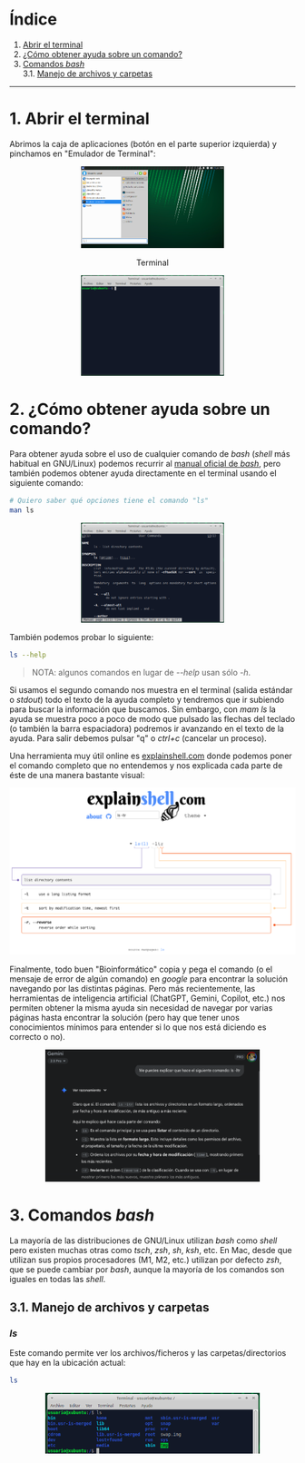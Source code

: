 # Índice

1. [Abrir el terminal](#terminal)
2. [¿Cómo obtener ayuda sobre un comando?](#ayuda)  
3. [Comandos _bash_](#comandos)  
	3.1. [Manejo de archivos y carpetas](#archivos)  

***

# 1. Abrir el terminal <a name="terminal"></a>

Abrimos la caja de aplicaciones (botón en el parte superior izquierda) y pinchamos en "Emulador de Terminal":  
<p align="center" width="100%">
    <img width="50%" src="./images/desktop.png">
</p>

<p align="center">Terminal</p>
<p align="center" width="100%">
    <img width="50%" src="./images/terminal.png">
</p>

# 2. ¿Cómo obtener ayuda sobre un comando?  <a name="ayuda"></a>  

Para obtener ayuda sobre el uso de cualquier comando de _bash_ (_shell_ más habitual en GNU/Linux) podemos recurrir al [manual oficial de _bash_](https://www.gnu.org/software/bash/manual/bash.html), pero también podemos obtener ayuda directamente en el terminal usando el siguiente comando:  

```bash
# Quiero saber qué opciones tiene el comando "ls"
man ls
```

<p align="center" width="100%">
    <img width="50%" src="./images/man_ls.png">
</p>


También podemos probar lo siguiente:
```bash
ls --help
```

> NOTA: algunos comandos en lugar de _--help_ usan sólo _-h_.  

Si usamos el segundo comando nos muestra en el terminal (salida estándar o _stdout_) todo el texto de la ayuda completo y tendremos que ir subiendo para buscar la información que buscamos. Sin embargo, con _mam ls_ la ayuda se muestra poco a poco de modo que pulsado las flechas del teclado (o también la barra espaciadora) podremos ir avanzando en el texto de la ayuda. Para salir debemos pulsar "q" o _ctrl+c_ (cancelar un proceso). 

Una herramienta muy útil online es [explainshell.com](https://explainshell.com/) donde podemos poner el comando completo que no entendemos y nos explicada cada parte de éste de una manera bastante visual:  

<p align="center" width="100%">
    <img width="100%" src="./images/explainshell.png">
</p>


Finalmente, todo buen "Bioinformático" copia y pega el comando (o el mensaje de error de algún comando) en _google_ para encontrar la solución navegando por las distintas páginas. Pero más recientemente, las herramientas de inteligencia artificial (ChatGPT, Gemini, Copilot, etc.) nos permiten obtener la misma ayuda sin necesidad de navegar por varias páginas hasta encontrar la solución (pero hay que tener unos conocimientos mínimos para entender si lo que nos está diciendo es correcto o no).  

<p align="center" width="100%">
    <img width="75%" src="./images/gemini.png">
</p>

# 3. Comandos _bash_ <a name="comandos"><a/>  

La mayoría de las distribuciones de GNU/Linux utilizan _bash_ como _shell_ pero existen muchas otras como _tsch_, _zsh_, _sh_, _ksh_, etc. En Mac, desde que utilizan sus propios procesadores (M1, M2, etc.) utilizan por defecto _zsh_, que se puede cambiar por _bash_, aunque la mayoría de los comandos son iguales en todas las _shell_. 


## 3.1. Manejo de archivos y carpetas <a name="archivos"><a/>  


### _ls_

Este comando permite ver los archivos/ficheros y las carpetas/directorios que hay en la ubicación actual:  

```bash
ls
```
<p align="center" width="100%">
    <img width="75%" src="./images/ls.png">
</p>

<!--
```bash
usuario@xubuntu:/$ ls -la
total 4194404
drwxr-xr-x  23 root root       4096 jul  7 10:32 .
drwxr-xr-x  23 root root       4096 jul  7 10:32 ..
lrwxrwxrwx   1 root root          7 abr 22  2024 bin -> usr/bin
drwxr-xr-x   2 root root       4096 feb 26  2024 bin.usr-is-merged
drwxr-xr-x   4 root root       4096 jul 16 12:42 boot
dr-xr-xr-x   2 root root       4096 feb 15 12:21 cdrom
drwxr-xr-x  18 root root       4120 jul 16 12:42 dev
drwxr-xr-x 142 root root      12288 jul 16 12:42 etc
drwxr-xr-x   3 root root       4096 jul  7 11:10 home
lrwxrwxrwx   1 root root          7 abr 22  2024 lib -> usr/lib
lrwxrwxrwx   1 root root          9 abr 22  2024 lib64 -> usr/lib64
drwxr-xr-x   2 root root       4096 abr  8  2024 lib.usr-is-merged
drwx------   2 root root      16384 jul  7 10:27 lost+found
drwxr-xr-x   2 root root       4096 feb 15 11:53 media
drwxr-xr-x   2 root root       4096 feb 15 11:53 mnt
drwxr-xr-x   2 root root       4096 feb 15 11:53 opt
dr-xr-xr-x 329 root root          0 jul 16 12:39 proc
drwx------   6 root root       4096 jul  7 11:29 root
drwxr-xr-x  37 root root       1040 jul 16 16:19 run
lrwxrwxrwx   1 root root          8 abr 22  2024 sbin -> usr/sbin
drwxr-xr-x   2 root root       4096 mar 31  2024 sbin.usr-is-merged
drwxr-xr-x  13 root root       4096 feb 15 12:05 snap
drwxr-xr-x   2 root root       4096 feb 15 11:53 srv
-rw-------   1 root root 4294967296 jul  7 10:32 swap.img
dr-xr-xr-x  13 root root          0 jul 16 16:21 sys
drwxrwxrwt  18 root root       4096 jul 16 15:18 tmp
drwxr-xr-x  12 root root       4096 feb 15 11:53 usr
drwxr-xr-x  14 root root       4096 jul  7 11:10 var
```



Listing files and directories
ls (list)

When you first login, your current working directory is your home directory. Your home directory has the same name as your user-name, for example, cursof, and it is where your personal files and subdirectories are saved.

To find out what is in your home directory, type

% ls

The ls command (lowercase L and lowercase S) lists the contents of your current working directory.

There may be no files visible in your home directory, in which case, the Linux prompt will be returned. Alternatively, there may already be some files inserted by the System Administrator when your account was created.

ls does not, in fact, cause all the files in your home directory to be listed, but only those ones whose name does not begin with a dot (.) Files beginning with a dot (.) are known as hidden files and usually contain important program configuration information. They are hidden because you should not change them unless you are very familiar with Linux!!!

To list all files in your home directory including those whose names begin with a dot, type

$ ls -a

As you can see, ls -a lists files that are normally hidden.

ls is an example of a command which can take options: -a is an example of an option. The options change the behavior of the command. There are online manual pages that tell you which options a particular command can take, and how each option modifies the behavior of the command. (See later in this tutorial) .

Other interesting options for the command ls are:

$ls -l :Access the file's information,including:

    The location of the file

    File type

    File size (adding the -h option, ls -lh, print files size in human readble format)

    Who owns it ansd can accesss it (we will discusses this on next tutorial).

    The inode

    Time last modified

$ls -t : Sort the files by modification time

$ls -p : Aappend / indicator to directories


1.2 Making Directories
mkdir (make directory)

We will now make a subdirectory in your home directory to hold the files you will be creating and using in the course of this tutorial. To make a subdirectory called linuxstuff in your current working directory type

$ mkdir linuxstuff

To see the directory you have just created, type

$ ls -l
1.3 Changing to a different directory 
cd (change directory)

The command cd directory means change the current working directory to 'directory'. The current working directory may be thought of as the directory you are in, i.e. your current position in the file-system tree.

To change to the directory you have just made, type

$ cd linuxstuff

Type ls to see the contents (which should be empty)

$ ls -l

Then you can create a new sub-directory called backups inside linuxstaff/

$ mkdir backups

$ls -l
1.4 The directories . and ..

Still in the linuxstuff directory, type

$ ls -la

As you can see, in the linuxstuff directory (and in all other directories), there are two special directories called (.) and (..)
The current directory (.)

In Linux, (.) means the current directory, so typing

$ cd .

NOTE: there is a space between cd and the dot

$ ls -la

means stay where you are (the linuxstuff directory).

This may not seem very useful at first, but using (.) as the name of the current directory will save a lot of typing, as we shall see later in the tutorial.
The parent directory (..)

(..) means the parent of the current directory, so typing

$ cd ..

will take you one directory up the hierarchy (back to your home directory). Try it now and then type

$ ls -l

Note: typing cd with no argument always returns you to your home directory. This is very useful if you are lost in the file system.
1.5 Pathnames

pwd (print working directory)

Pathnames enable you to work out where you are in relation to the whole file-system. For example, to find out the absolute pathname of your home-directory, type cd to get back to your home-directory and then type

$ pwd

The full pathname will look something like this -

/home/alumnos/cursof

which means that cursof (your home directory) is in the sub-directory alumnos,which is in the home sub-directory, which is in the top-level root directory called " / " .

Exercise

Type:

$ cd linuxstaff/backups/

which would be the path of the working directory?
1.6 More about home directories and pathnames
Understanding pathnames

First type cd to get back to your home-directory,

$ cd

then type

$ ls linuxstuff/

to list the contents of your linuxstuff directory.

Now type

$ ls backups/

You will get a message like this -

ls: no se puede acceder a backups/: No existe el archivo o el directorio

The reason is, backups is not in your current working directory. To use a command on a file (or directory) not in the current working directory (the directory you are currently in), you must either cd to the correct directory, or specify its full pathname. To list the contents of your backups directory, you must type (after created it)

$ ls linuxstuff/backups/
~ (your home directory)

Home directories can also be referred to by the tilde ~ character. It can be used to specify paths starting at your home directory. So typing

$ ls ~/linuxstuff

will list the contents of your linuxstuffdirectory, no matter where you currently are in the file system.

What do you think

$ ls ~

would list?

What do you think

$ ls ~/..

would list?
Summary

Command
	

Meaning

ls
	

list files and directories

ls -a
	

list all files and directories

ls -l
	

list all files and directories using long listing format

mkdir
	

make a directory

cd directory
	

change to named directory

cd
	

change to home-directory

cd ~
	

change to home-directory

cd ..
	

change to parent directory

pwd
	

display the path of the current directory



-->